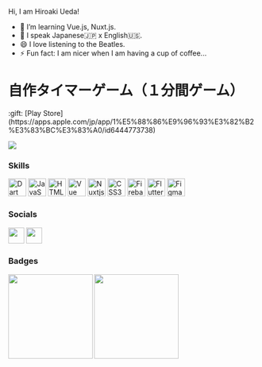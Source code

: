 
<!--
**Hiroaki-hey-jude/Hiroaki-hey-jude** is a ✨ _special_ ✨ repository because its `README.md` (this file) appears on your GitHub profile.

Here are some ideas to get you started:

- 🔭 I’m currently working on ...
- 🌱 I’m currently learning ...
- 👯 I’m looking to collaborate on ...
- 🤔 I’m looking for help with ...
- 💬 Ask me about ...
- 📫 How to reach me: ...
- 😄 Pronouns: ...
- ⚡ Fun fact: ...
-->

<!-- [![Hiroaki's github stats](https://github-readme-stats.vercel.app/api?username=Hiroaki-hey-jude&count_private=true&hide=contribs,prs)](https://github.com/anuraghazra/github-readme-stats)

[![Top Langs](https://github-readme-stats.vercel.app/api/top-langs/?username=Hiroaki-hey-jude&layout=compact&langs_count=8&hide=html,css)](https://github.com/anuraghazra/github-readme-stats)

[![Top Langs](https://github-readme-stats.vercel.app/api/top-langs/?username=Hiroaki-hey-jude&layout=compact&langs_count=8&hide=html,css&layout=compact&theme=onedark)](https://github.com/anuraghazra/github-readme-stats)
[![Anurag's GitHub stats](https://github-readme-stats.vercel.app/api?username=Hiroaki-hey-jude&layout=compact&langs_count=8&hide=html,css&theme=onedark&show_icons=ture)](https://github.com/anuraghazra/github-readme-stats) -->

Hi, I am Hiroaki Ueda!
- 👀 I’m learning Vue.js, Nuxt.js.
- 🌱 I speak Japanese🇯🇵 x English🇺🇸.
- 😄 I love listening to the Beatles.
- ⚡ Fun fact: I am nicer when I am having a cup of coffee...

<h1>自作タイマーゲーム（１分間ゲーム）</h1>:gift: [Play Store](https://apps.apple.com/jp/app/1%E5%88%86%E9%96%93%E3%82%B2%E3%83%BC%E3%83%A0/id6444773738)

<a href="https://twitter.com/hirohiro_kabu" target="_blank" rel="noreferrer"><img
src="https://img.shields.io/twitter/follow/hirohiro_kabu?logo=twitter&style=for-the-badge&color=22c55e&labelColor=1c1917"/></a>
                                                                                  
### Skills

<p align="left">
<a href="https://dart.dev/" target="_blank" rel="noreferrer"><img src="https://raw.githubusercontent.com/danielcranney/readme-generator/main/public/icons/skills/dart-colored.svg" width="36" height="36" alt="Dart" /></a>
<a href="https://developer.mozilla.org/en-US/docs/Web/JavaScript" target="_blank" rel="noreferrer"><img src="https://raw.githubusercontent.com/danielcranney/readme-generator/main/public/icons/skills/javascript-colored.svg" width="36" height="36" alt="JavaScript" /></a>
<a href="https://developer.mozilla.org/en-US/docs/Glossary/HTML5" target="_blank" rel="noreferrer"><img src="https://raw.githubusercontent.com/danielcranney/readme-generator/main/public/icons/skills/html5-colored.svg" width="36" height="36" alt="HTML5" /></a>
<a href="https://vuejs.org/" target="_blank" rel="noreferrer"><img src="https://raw.githubusercontent.com/danielcranney/readme-generator/main/public/icons/skills/vuejs-colored.svg" width="36" height="36" alt="Vue" /></a>
<a href="https://nuxtjs.org/" target="_blank" rel="noreferrer"><img src="https://raw.githubusercontent.com/danielcranney/readme-generator/main/public/icons/skills/nuxtjs-colored.svg" width="36" height="36" alt="Nuxtjs" /></a>
<a href="https://www.w3.org/TR/CSS/#css" target="_blank" rel="noreferrer"><img src="https://raw.githubusercontent.com/danielcranney/readme-generator/main/public/icons/skills/css3-colored.svg" width="36" height="36" alt="CSS3" /></a>
<a href="https://firebase.google.com/" target="_blank" rel="noreferrer"><img src="https://raw.githubusercontent.com/danielcranney/readme-generator/main/public/icons/skills/firebase-colored.svg" width="36" height="36" alt="Firebase" /></a>
<a href="https://flutter.dev/" target="_blank" rel="noreferrer"><img src="https://raw.githubusercontent.com/danielcranney/readme-generator/main/public/icons/skills/flutter-colored.svg" width="36" height="36" alt="Flutter" /></a>
<a href="https://www.figma.com/" target="_blank" rel="noreferrer"><img src="https://raw.githubusercontent.com/danielcranney/readme-generator/main/public/icons/skills/figma-colored.svg" width="36" height="36" alt="Figma" /></a>
  
### Socials

<p align="left"> <a href="https://www.facebook.com/profile.php?id=100011625511264" target="_blank" rel="noreferrer"><img src="https://raw.githubusercontent.com/danielcranney/readme-generator/main/public/icons/socials/facebook.svg" width="32" height="32" /></a> <a href="https://twitter.com/hirohiro_kabu" target="_blank" rel="noreferrer"><img src="https://raw.githubusercontent.com/danielcranney/readme-generator/main/public/icons/socials/twitter.svg" width="32" height="32" /></a></p>
  

### Badges
 <a href="https://github.com/tocoteron">
  <img align="left" height="170px" src="https://github-readme-stats.vercel.app/api?username=Hiroaki-hey-jude&count_private=true&show_icons=true&theme=dracula" />
</a>
<a href="https://github.com/tocoteron">
  <img align="left" height="170px" src="https://github-readme-stats.vercel.app/api/top-langs/?username=Hiroaki-hey-jude&layout=compact&theme=dracula" />
</a>
